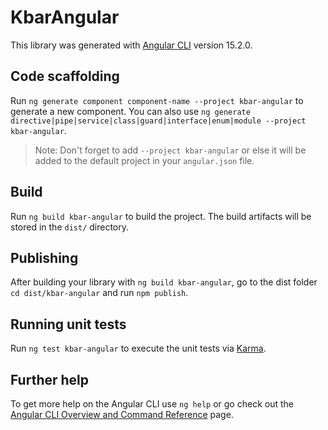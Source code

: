 # KbarAngular

This library was generated with [Angular CLI](https://github.com/angular/angular-cli) version 15.2.0.

## Code scaffolding

Run `ng generate component component-name --project kbar-angular` to generate a new component. You can also use `ng generate directive|pipe|service|class|guard|interface|enum|module --project kbar-angular`.
> Note: Don't forget to add `--project kbar-angular` or else it will be added to the default project in your `angular.json` file. 

## Build

Run `ng build kbar-angular` to build the project. The build artifacts will be stored in the `dist/` directory.

## Publishing

After building your library with `ng build kbar-angular`, go to the dist folder `cd dist/kbar-angular` and run `npm publish`.

## Running unit tests

Run `ng test kbar-angular` to execute the unit tests via [Karma](https://karma-runner.github.io).

## Further help

To get more help on the Angular CLI use `ng help` or go check out the [Angular CLI Overview and Command Reference](https://angular.io/cli) page.
